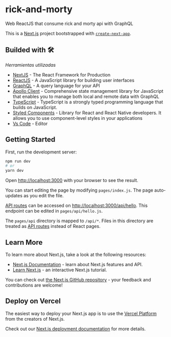 # rick-and-morty

Web ReactJS that consume rick and morty api with GraphQL

This is a [Next.js](https://nextjs.org/) project bootstrapped with [`create-next-app`](https://github.com/vercel/next.js/tree/canary/packages/create-next-app).

## Builded with 🛠️

_Herramientas utilizadas_

- [NextJS](https://nextjs.org/) - The React Framework for Production
- [ReactJS](https://reactjs.org/) - A JavaScript library for building user interfaces
- [GraphQL](https://graphql.org/) - A query language for your API
- [Apollo Client](https://www.apollographql.com/docs/react/) - Comprehensive state management library for JavaScript that enables you to manage both local and remote data with GraphQL
- [TypeScript](https://www.typescriptlang.org/) - TypeScript is a strongly typed programming language that builds on JavaScript.
- [Styled Components](https://styled-components.com/) - Library for React and React Native developers. It allows you to use component-level styles in your applications
- [Vs Code](https://code.visualstudio.com/) - Editor

## Getting Started

First, run the development server:

```bash
npm run dev
# or
yarn dev
```

Open [http://localhost:3000](http://localhost:3000) with your browser to see the result.

You can start editing the page by modifying `pages/index.js`. The page auto-updates as you edit the file.

[API routes](https://nextjs.org/docs/api-routes/introduction) can be accessed on [http://localhost:3000/api/hello](http://localhost:3000/api/hello). This endpoint can be edited in `pages/api/hello.js`.

The `pages/api` directory is mapped to `/api/*`. Files in this directory are treated as [API routes](https://nextjs.org/docs/api-routes/introduction) instead of React pages.

## Learn More

To learn more about Next.js, take a look at the following resources:

- [Next.js Documentation](https://nextjs.org/docs) - learn about Next.js features and API.
- [Learn Next.js](https://nextjs.org/learn) - an interactive Next.js tutorial.

You can check out [the Next.js GitHub repository](https://github.com/vercel/next.js/) - your feedback and contributions are welcome!

## Deploy on Vercel

The easiest way to deploy your Next.js app is to use the [Vercel Platform](https://vercel.com/new?utm_medium=default-template&filter=next.js&utm_source=create-next-app&utm_campaign=create-next-app-readme) from the creators of Next.js.

Check out our [Next.js deployment documentation](https://nextjs.org/docs/deployment) for more details.
